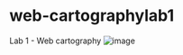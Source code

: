 # web-cartographylab1
Lab 1 - Web cartography
![image](https://user-images.githubusercontent.com/77645885/110422617-92986080-8054-11eb-94f9-7c3737d6d879.png)
